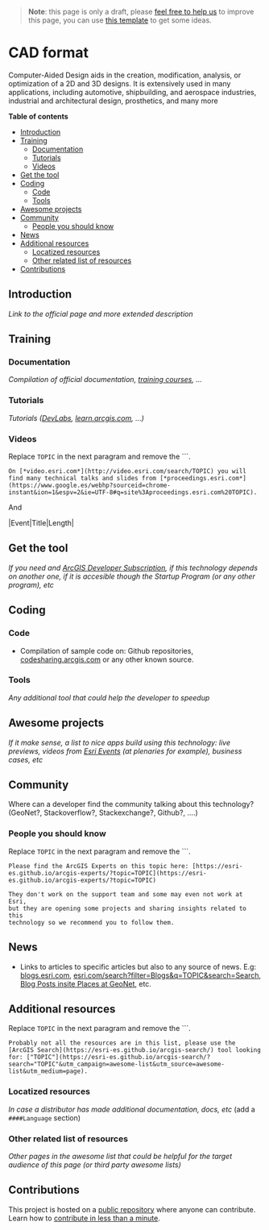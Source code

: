 > **Note**: this page is only a draft, please [feel free to help us](#contributions) to improve this page, you can use [this template](https://github.com/esri-es/awesome-arcgis/blob/master/RESOURCE_PAGE_TEMPLATE.md) to get some ideas.

# CAD format
Computer-Aided Design aids in the creation, modification, analysis, or optimization of a 2D and 3D designs. It is extensively used in many applications, including automotive, shipbuilding, and aerospace industries, industrial and architectural design, prosthetics, and many more

<!-- START doctoc generated TOC please keep comment here to allow auto update -->
<!-- DON'T EDIT THIS SECTION, INSTEAD RE-RUN doctoc TO UPDATE -->
**Table of contents**

- [Introduction](#introduction)
- [Training](#training)
  - [Documentation](#documentation)
  - [Tutorials](#tutorials)
  - [Videos](#videos)
- [Get the tool](#get-the-tool)
- [Coding](#coding)
  - [Code](#code)
  - [Tools](#tools)
- [Awesome projects](#awesome-projects)
- [Community](#community)
  - [People you should know](#people-you-should-know)
- [News](#news)
- [Additional resources](#additional-resources)
  - [Locatized resources](#locatized-resources)
  - [Other related list of resources](#other-related-list-of-resources)
- [Contributions](#contributions)

<!-- END doctoc generated TOC please keep comment here to allow auto update -->

## Introduction


*Link to the official page and more extended description*

## Training

### Documentation

*Compilation of official documentation, [training courses](https://www.esri.com/training), ...*

### Tutorials

*Tutorials ([DevLabs](https://developers.arcgis.com/labs), [learn.arcgis.com](https://learn.arcgis.com/en/), ...)*

### Videos

Replace `TOPIC` in the next paragram and remove the \`\`\`.

```
On [*video.esri.com*](http://video.esri.com/search/TOPIC) you will find many technical talks and slides from [*proceedings.esri.com*](https://www.google.es/webhp?sourceid=chrome-instant&ion=1&espv=2&ie=UTF-8#q=site%3Aproceedings.esri.com%20TOPIC).
```

And

|Event|Title|Length|

## Get the tool

*If you need and [ArcGIS Developer Subscription](https://developers.arcgis.com/pricing/), if this technology depends on another one, if it is accesible though the Startup Program (or any other program), etc*

## Coding

### Code

* Compilation of sample code on: Github repositories, [codesharing.arcgis.com](http://codesharing.arcgis.com/) or any other known source.

### Tools

*Any additional tool that could help the developer to speedup*

## Awesome projects

*If it make sense, a list to nice apps build using this technology: live previews, videos from [Esri Events](https://www.youtube.com/channel/UC_yE3TatdZKAXvt_TzGJ6mw) (at plenaries for example), business cases, etc*

## Community

Where can a developer find the community talking about this technology? (GeoNet?, Stackoverflow?, Stackexchange?, Github?, ....)

### People you should know

Replace `TOPIC` in the next paragram and remove the \`\`\`.

```
Please find the ArcGIS Experts on this topic here: [https://esri-es.github.io/arcgis-experts/?topic=TOPIC](https://esri-es.github.io/arcgis-experts/?topic=TOPIC)

They don't work on the support team and some may even not work at Esri,
but they are opening some projects and sharing insights related to this
technology so we recommend you to follow them.
```

## News

* Links to articles to specific articles but also to any source of news. E.g: [blogs.esri.com](blogs.esri.com/esri/arcgis/tag/TOPIC/), [esri.com/search?filter=Blogs&q=TOPIC&search=Search](https://www.esri.com/search?filter=Blogs&q=geoanalytics&search=Search), [Blog Posts insite Places at GeoNet](https://community.esri.com/community/developers/web-developers/arcgis-api-for-javascript/content?filterID=contentstatus%5Bpublished%5D~objecttype~objecttype%5Bblogpost%5D), etc.


## Additional resources

Replace `TOPIC` in the next paragram and remove the \`\`\`.

```
Probably not all the resources are in this list, please use the [ArcGIS Search](https://esri-es.github.io/arcgis-search/) tool looking for: ["TOPIC"](https://esri-es.github.io/arcgis-search/?search="TOPIC"&utm_campaign=awesome-list&utm_source=awesome-list&utm_medium=page).
```

### Locatized resources

*In case a distributor has made additional documentation, docs, etc* (add a ```####Language``` section)

### Other related list of resources

*Other pages in the awesome list that could be helpful for the target audience of this page (or third party awesome lists)*

## Contributions

This project is hosted on a [public repository](https://github.com/hhkaos/awesome-arcgis) where anyone can contribute. Learn how to [contribute in less than a minute](https://github.com/hhkaos/awesome-arcgis/blob/master/CONTRIBUTING.md).